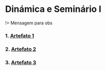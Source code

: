 # Dinámica e Seminário I

!> Mensagem para obs

### 1.  [Artefato 1](https://google.com)
### 2.  [Artefato 2](https://google.com)
### 3.  [Artefato 3](https://google.com)